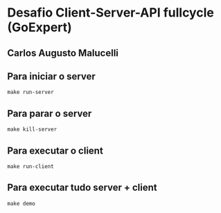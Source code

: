 # Desafio Client-Server-API fullcycle (GoExpert)

## Carlos Augusto Malucelli

## Para iniciar o server
```make run-server```

## Para parar o server
```make kill-server```

## Para executar o client
```make run-client```

## Para executar tudo server + client
```make demo```